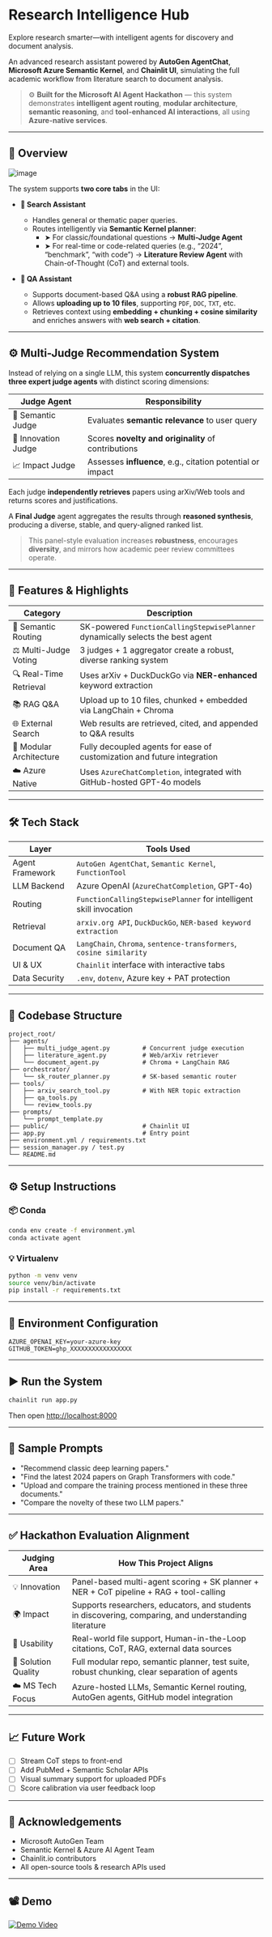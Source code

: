 # Research Intelligence Hub

Explore research smarter—with intelligent agents for discovery and document analysis.

An advanced research assistant powered by **AutoGen AgentChat**, **Microsoft Azure Semantic Kernel**, and **Chainlit UI**, simulating the full academic workflow from literature search to document analysis.

> ⚙️ **Built for the Microsoft AI Agent Hackathon** — this system demonstrates **intelligent agent routing**, **modular architecture**, **semantic reasoning**, and **tool-enhanced AI interactions**, all using **Azure-native services**.

---

## 🧩 Overview

![image](https://github.com/user-attachments/assets/d7a519e2-2137-4558-9971-78cf928ac052)


The system supports **two core tabs** in the UI:

- **🔎 Search Assistant**
  - Handles general or thematic paper queries.
  - Routes intelligently via **Semantic Kernel planner**:
    - ➤ For classic/foundational questions → **Multi-Judge Agent**
    - ➤ For real-time or code-related queries (e.g., “2024”, “benchmark”, “with code”) → **Literature Review Agent** with Chain-of-Thought (CoT) and external tools.

- **📄 QA Assistant**
  - Supports document-based Q&A using a **robust RAG pipeline**.
  - Allows **uploading up to 10 files**, supporting `PDF`, `DOC`, `TXT`, etc.
  - Retrieves context using **embedding + chunking + cosine similarity** and enriches answers with **web search + citation**.

---

## ⚙️ Multi-Judge Recommendation System

Instead of relying on a single LLM, this system **concurrently dispatches three expert judge agents** with distinct scoring dimensions:

| Judge Agent         | Responsibility                                             |
|---------------------|-------------------------------------------------------------|
| 🧠 Semantic Judge    | Evaluates **semantic relevance** to user query              |
| 🌱 Innovation Judge | Scores **novelty and originality** of contributions         |
| 📈 Impact Judge     | Assesses **influence**, e.g., citation potential or impact  |

Each judge **independently retrieves** papers using arXiv/Web tools and returns scores and justifications.

A **Final Judge** agent aggregates the results through **reasoned synthesis**, producing a diverse, stable, and query-aligned ranked list.  
> This panel-style evaluation increases **robustness**, encourages **diversity**, and mirrors how academic peer review committees operate.

---

## 🚀 Features & Highlights

| Category               | Description                                                                 |
|------------------------|-----------------------------------------------------------------------------|
| 🧠 Semantic Routing     | SK-powered `FunctionCallingStepwisePlanner` dynamically selects the best agent |
| ⚖️ Multi-Judge Voting  | 3 judges + 1 aggregator create a robust, diverse ranking system               |
| 🔍 Real-Time Retrieval | Uses arXiv + DuckDuckGo via **NER-enhanced** keyword extraction               |
| 📚 RAG Q&A             | Upload up to 10 files, chunked + embedded via LangChain + Chroma             |
| 🌐 External Search     | Web results are retrieved, cited, and appended to Q&A results                 |
| 🧩 Modular Architecture| Fully decoupled agents for ease of customization and future integration       |
| ☁️ Azure Native        | Uses `AzureChatCompletion`, integrated with GitHub-hosted GPT-4o models       |

---

## 🛠️ Tech Stack

| Layer             | Tools Used                                                                 |
|------------------|-----------------------------------------------------------------------------|
| Agent Framework   | `AutoGen AgentChat`, `Semantic Kernel`, `FunctionTool`                     |
| LLM Backend       | Azure OpenAI (`AzureChatCompletion`, GPT-4o)                          |
| Routing           | `FunctionCallingStepwisePlanner` for intelligent skill invocation          |
| Retrieval         | `arxiv.org API`, `DuckDuckGo`, `NER-based keyword extraction`              |
| Document QA       | `LangChain`, `Chroma`, `sentence-transformers`, `cosine similarity`      |
| UI & UX           | `Chainlit` interface with interactive tabs                                 |
| Data Security     | `.env`, `dotenv`, Azure key + PAT protection                               |

---

## 📂 Codebase Structure

```
project_root/
├── agents/
│   ├── multi_judge_agent.py         # Concurrent judge execution
│   ├── literature_agent.py          # Web/arXiv retriever
│   └── document_agent.py            # Chroma + LangChain RAG
├── orchestrator/
│   └── sk_router_planner.py         # SK-based semantic router
├── tools/
│   ├── arxiv_search_tool.py         # With NER topic extraction
│   ├── qa_tools.py
│   └── review_tools.py
├── prompts/
│   └── prompt_template.py
├── public/                          # Chainlit UI
├── app.py                           # Entry point
├── environment.yml / requirements.txt
├── session_manager.py / test.py
└── README.md
```

---

## ⚙️ Setup Instructions

### 📦 Conda

```bash
conda env create -f environment.yml
conda activate agent
```

### 💡 Virtualenv

```bash
python -m venv venv
source venv/bin/activate
pip install -r requirements.txt
```

---

## 🔐 Environment Configuration

```env
AZURE_OPENAI_KEY=your-azure-key
GITHUB_TOKEN=ghp_XXXXXXXXXXXXXXXXX
```

---

## ▶️ Run the System

```bash
chainlit run app.py
```

Then open [http://localhost:8000](http://localhost:8000)

---

## 💬 Sample Prompts

- "Recommend classic deep learning papers."
- "Find the latest 2024 papers on Graph Transformers with code."
- "Upload and compare the training process mentioned in these three documents."
- "Compare the novelty of these two LLM papers."

---

## ✅ Hackathon Evaluation Alignment

| Judging Area           | How This Project Aligns                                                                                  |
|------------------------|----------------------------------------------------------------------------------------------------------|
| 💡 Innovation           | Panel-based multi-agent scoring + SK planner + NER + CoT pipeline + RAG + tool-calling                  |
| 🌍 Impact               | Supports researchers, educators, and students in discovering, comparing, and understanding literature   |
| 🧰 Usability            | Real-world file support, Human-in-the-Loop citations, CoT, RAG, external data sources                    |
| 🧠 Solution Quality     | Full modular repo, semantic planner, test suite, robust chunking, clear separation of agents            |
| ☁️ MS Tech Focus        | Azure-hosted LLMs, Semantic Kernel routing, AutoGen agents, GitHub model integration                     |

---

## 📈 Future Work

- [ ] Stream CoT steps to front-end
- [ ] Add PubMed + Semantic Scholar APIs
- [ ] Visual summary support for uploaded PDFs
- [ ] Score calibration via user feedback loop

---

## 🙌 Acknowledgements

- Microsoft AutoGen Team
- Semantic Kernel & Azure AI Agent Team
- Chainlit.io contributors
- All open-source tools & research APIs used

---

## 📽️ Demo

[![Demo Video](https://img.youtube.com/vi/lkIC9_Cq7Ls/0.jpg)](https://www.youtube.com/watch?v=lkIC9_Cq7Ls)

